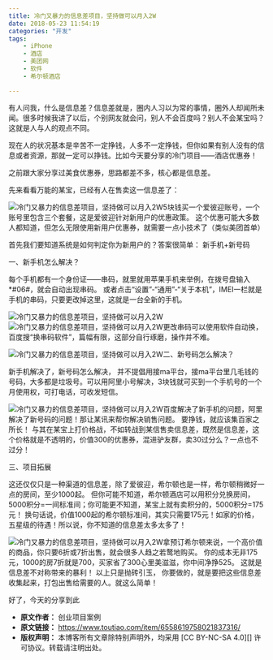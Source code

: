 ```yaml
---
title: 冷门又暴力的信息差项目，坚持做可以月入2W
date: 2018-05-23 11:54:19
categories: "开发"
tags:
	- iPhone
	- 酒店
	- 美团网
	- 软件
	- 希尔顿酒店

---
```


有人问我，什么是信息差？信息差就是，圈内人习以为常的事情，圈外人却闻所未闻。很多时候我讲了以后，个别网友就会问，别人不会百度吗？别人不会某宝吗？这就是人与人的观点不同。

现在人的状况基本是辛苦不一定挣钱，人多不一定挣钱，但你如果有别人没有的信息或者资源，那就一定可以挣钱。比如今天要分享的冷门项目——酒店优惠券！

之前跟大家分享过美食优惠券，思路都差不多，核心都是信息差。

先来看看万能的某宝，已经有人在售卖这一信息差了：

![冷门又暴力的信息差项目，坚持做可以月入2W][2W]5块钱买一个爱彼迎账号，一个账号里包含三个套餐，这是爱彼迎针对新用户的优惠政策。 这个优惠可能大多数人都知道，但怎么无限使用新用户优惠券，就需要一点小技术了（类似美团首单）

首先我们要知道系统是如何判定你为新用户的？答案很简单： 新手机+新号码

一、新手机怎么解决？

每个手机都有一个身份证——串码，就里就用苹果手机来举例，在拨号盘输入\*\#06\#，就会自动出现串码。 或者点击“设置”-“通用”-“关于本机”，IMEI一栏就是手机的串码，只要更改掉这里，这就是一台全新的手机。

![冷门又暴力的信息差项目，坚持做可以月入2W][2W 1]![冷门又暴力的信息差项目，坚持做可以月入2W][2W 2]更改串码可以使用软件自动换，百度搜“换串码软件”，篇幅有限，这部分自行琢磨，操作并不难。


![冷门又暴力的信息差项目，坚持做可以月入2W][2W 3]二、新号码怎么解决？

新手机解决了，新号码怎么解决， 并不提倡用接ma平台，接ma平台里几毛钱的号码，大多都是垃圾号。可以用阿里小号解决，3块钱就可买到一个手机号的一个月使用权，可打电话，可收发短信。

![冷门又暴力的信息差项目，坚持做可以月入2W][2W 4]百度解决了新手机的问题，阿里解决了新号码的问题！那让某讯来帮你解决销售问题。 要挣钱，就应该集百家之所长！ 与其在某宝上打价格战，不如转战到某信售卖信息差，既然是信息差，这个价格就是不透明的，价值300的优惠券，混进驴友群，卖30过分么？一点也不过分！

三、项目拓展

这还仅仅只是一种渠道的信息差，除了爱彼迎，希尔顿也是一样，希尔顿稍微好一点的房间，至少1000起。 但你可能不知道，希尔顿酒店可以用积分兑换房间，5000积分=一间标准间；你可能更不知道，某宝上就有卖积分的，5000积分=175元！ 换句话说，价值1000起的希尔顿标准间，其实只需要175元！如家的价格，五星级的待遇！所以说，你不知道的信息差太多太多了！

![冷门又暴力的信息差项目，坚持做可以月入2W][2W 5]拿预订希尔顿来说，一个高价值的商品，你只要6折或7折出售，就会很多人趋之若鹜地购买。 你的成本无非175元，1000的房7折就是700，买家省了300心里美滋滋，你中间净挣525。 这就是信息差不对称带来的暴利！ 以上只是抛砖引玉， 你要做的，就是要把这些信息差收集起来，打包出售给需要的人。就这么简单！

好了，今天的分享到此


[2W]: /pro/os/crawler/A2UQ-AEZF-Z2E2.jpg
[2W 1]: /pro/os/crawler/FVEY-2ABY-7V7Z.jpg
[2W 2]: /pro/os/crawler/EJ3U-UAI3-Y2QA.jpg
[2W 3]: /pro/os/crawler/QJZE-JUZU-RMJN.jpg
[2W 4]: /pro/os/crawler/QJJE-IMAA-JZBZ.jpg
[2W 5]: /pro/os/crawler/URNN-FZV7-RRUJ.jpg
 *  **原文作者：** 创业项目案例
 *  **原文链接：** https://www.toutiao.com/item/6558619758021837316/
 *  **版权声明：** 本博客所有文章除特别声明外，均采用 [CC BY-NC-SA 4.0][] 许可协议。转载请注明出处。